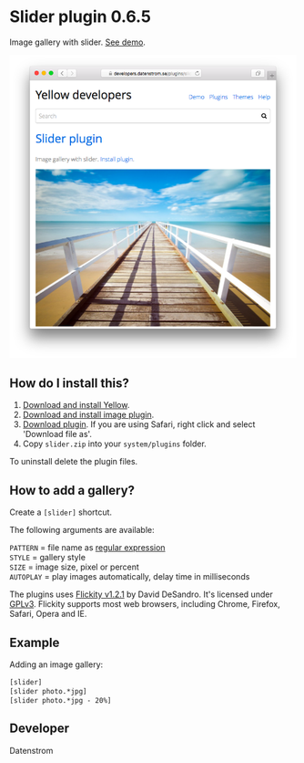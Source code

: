 Slider plugin 0.6.5
===================
Image gallery with slider. [See demo](https://developers.datenstrom.se/plugins/slider-plugin).

<p align="center"><img src="slider-screenshot.png?raw=true" alt="Screenshot"></p>

## How do I install this?

1. [Download and install Yellow](https://github.com/datenstrom/yellow/).
2. [Download and install image plugin](https://github.com/datenstrom/yellow-plugins/tree/master/image).
3. [Download plugin](https://github.com/datenstrom/yellow-plugins/raw/master/zip/slider.zip). If you are using Safari, right click and select 'Download file as'.
4. Copy `slider.zip` into your `system/plugins` folder.

To uninstall delete the plugin files.

## How to add a gallery?

Create a `[slider]` shortcut.

The following arguments are available:
  
`PATTERN` = file name as [regular expression](https://en.wikipedia.org/wiki/Regular_expression)  
`STYLE` = gallery style  
`SIZE` = image size, pixel or percent  
`AUTOPLAY` = play images automatically, delay time in milliseconds

The plugins uses [Flickity v1.2.1](http://flickity.metafizzy.co) by David DeSandro. It's licensed under [GPLv3](https://opensource.org/licenses/GPL-3.0). Flickity supports most web browsers, including Chrome, Firefox, Safari, Opera and IE.

## Example

Adding an image gallery:

    [slider]
    [slider photo.*jpg]
    [slider photo.*jpg - 20%]

## Developer

Datenstrom
